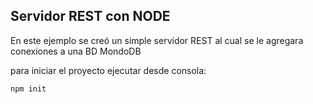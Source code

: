 ## Servidor REST con NODE

En este ejemplo se creó un simple servidor REST al cual se le agregara conexiones a una BD MondoDB

para iniciar el proyecto ejecutar desde consola:

```
npm init
```